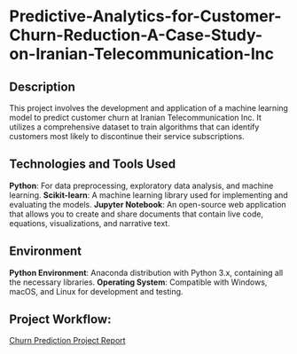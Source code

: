 # Predictive-Analytics-for-Customer-Churn-Reduction-A-Case-Study-on-Iranian-Telecommunication-Inc

<h2>Description</h2>
This project involves the development and application of a machine learning model to predict customer churn at Iranian Telecommunication Inc. It utilizes a comprehensive dataset to train algorithms that can identify customers most likely to discontinue their service subscriptions.
<h2>Technologies and Tools Used</h2>
<b>Python</b>: For data preprocessing, exploratory data analysis, and machine learning.
<b>Scikit-learn</b>: A machine learning library used for implementing and evaluating the models.
<b>Jupyter Notebook</b>: An open-source web application that allows you to create and share documents that contain live code, equations, visualizations, and narrative text.
<h2>Environment</h2>
<b>Python Environment</b>: Anaconda distribution with Python 3.x, containing all the necessary libraries.
<b>Operating System</b>: Compatible with Windows, macOS, and Linux for development and testing.
<h2>Project Workflow:</h2>

[Churn Prediction Project Report](https://docs.google.com/document/d/1JjkgKXgMjXeYaLT9OXHyfgYzIUs-C6_Q/edit?usp=sharing&ouid=103213428815254071585&rtpof=true&sd=true)
